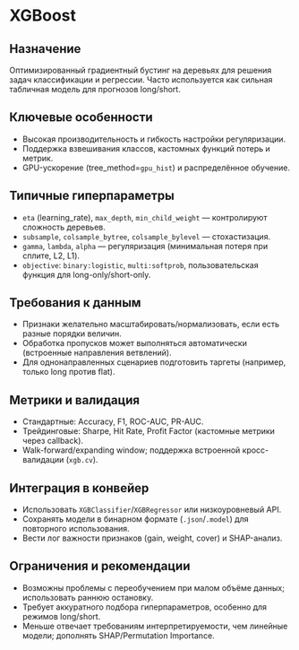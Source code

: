 # XGBoost

## Назначение
Оптимизированный градиентный бустинг на деревьях для решения задач классификации и регрессии. Часто используется как сильная табличная модель для прогнозов long/short.

## Ключевые особенности
- Высокая производительность и гибкость настройки регуляризации.
- Поддержка взвешивания классов, кастомных функций потерь и метрик.
- GPU-ускорение (tree_method=`gpu_hist`) и распределённое обучение.

## Типичные гиперпараметры
- `eta` (learning_rate), `max_depth`, `min_child_weight` — контролируют сложность деревьев.
- `subsample`, `colsample_bytree`, `colsample_bylevel` — стохастизация.
- `gamma`, `lambda`, `alpha` — регуляризация (минимальная потеря при сплите, L2, L1).
- `objective`: `binary:logistic`, `multi:softprob`, пользовательская функция для long-only/short-only.

## Требования к данным
- Признаки желательно масштабировать/нормализовать, если есть разные порядки величин.
- Обработка пропусков может выполняться автоматически (встроенные направления ветвлений).
- Для однонаправленных сценариев подготовить таргеты (например, только long против flat).

## Метрики и валидация
- Стандартные: Accuracy, F1, ROC-AUC, PR-AUC.
- Трейдинговые: Sharpe, Hit Rate, Profit Factor (кастомные метрики через callback).
- Walk-forward/expanding window; поддержка встроенной кросс-валидации (`xgb.cv`).

## Интеграция в конвейер
- Использовать `XGBClassifier`/`XGBRegressor` или низкоуровневый API.
- Сохранять модели в бинарном формате (`.json`/`.model`) для повторного использования.
- Вести лог важности признаков (gain, weight, cover) и SHAP-анализ.

## Ограничения и рекомендации
- Возможны проблемы с переобучением при малом объёме данных; использовать раннюю остановку.
- Требует аккуратного подбора гиперпараметров, особенно для режимов long/short.
- Меньше отвечает требованиям интерпретируемости, чем линейные модели; дополнять SHAP/Permutation Importance.
